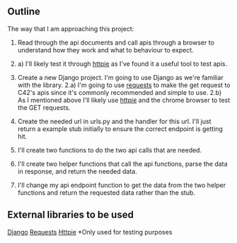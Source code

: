 ## Outline

The way that I am approaching this project:
1. Read through the api documents and call apis through a browser to understand how they work and what to behaviour to expect.
1. a)  I'll likely test it through [httpie](https://github.com/jkbrzt/httpie) as I've found it a useful tool to test apis.

2. Create a new Django project.  I'm going to use Django as we're familiar with the library.
2.a)  I'm going to use [requests](https://github.com/kennethreitz/requests) to make the get request to C42's apis since it's commonly recommended and simple to use.
2.b)  As I mentioned above I'll likely use [httpie](https://github.com/jkbrzt/httpie) and the chrome browser to test the GET requests.

3. Create the needed url in urls.py and the handler for this url.  I'll just return a example stub initially to ensure the correct endpoint is getting hit.

4. I'll create two functions to do the two api calls that are needed.

5. I'll create two helper functions that call the api functions, parse the data in response, and return the needed data.

6. I'll change my api endpoint function to get the data from the two helper functions and return the requested data rather than the stub.

## External libraries to be used

[Django](https://www.djangoproject.com/)
[Requests](http://docs.python-requests.org/en/master/)
[Httpie](https://github.com/jkbrzt/httpie) *Only used for testing purposes